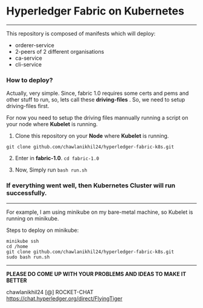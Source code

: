 # Hyperledger Fabric on Kubernetes
---
This repository is composed of manifests which will deploy:

  * orderer-service
  * 2-peers of 2 different organisations
  * ca-service
  * cli-service

### How to deploy?
Actually, very simple. Since, fabric 1.0 requires some certs and pems and other stuff to run, so, lets call these **driving-files** . So, we need to setup driving-files first.


For now you need to setup the driving files mannually running a script on your node where **Kubelet** is running.

  1. Clone this repository on your **Node** where **Kubelet** is running.

  ```git clone github.com/chawlanikhil24/hyperledger-fabric-k8s.git```

  2. Enter in **fabric-1.0**. ```cd fabric-1.0```

  3. Now, Simply run ```bash run.sh```

### If everything went well, then Kubernetes Cluster will run successfully.

---
For example, I am using minikube on my bare-metal machine, so Kubelet is running on minikube.

Steps to deploy on minikube:

```
minikube ssh
cd /home
git clone github.com/chawlanikhil24/hyperledger-fabric-k8s.git
sudo bash run.sh
```
---
**PLEASE DO COME UP WITH YOUR PROBLEMS AND IDEAS TO MAKE IT BETTER**

chawlanikhil24 [@] ROCKET-CHAT
https://chat.hyperledger.org/direct/FlyingTiger
